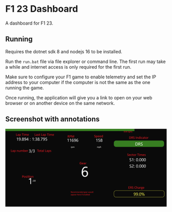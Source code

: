 # F1 23 Dashboard

A dashboard for F1 23.

## Running
Requires the dotnet sdk 8 and nodejs 16 to be installed.

Run the `run.bat` file via file explorer or command line.
The first run may take a while and internet access is only required for the first run.

Make sure to configure your F1 game to enable telemetry and set the IP address to your computer if
the computer is not the same as the one running the game.

Once running, the application will give you a link to open on your web browser or on another device on the same network.

## Screenshot with annotations
![Screenshot](media/sc.png)
